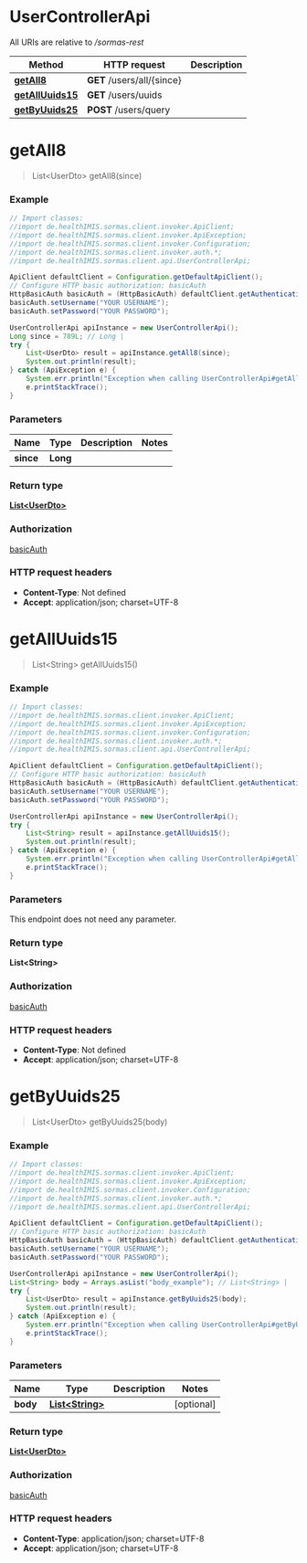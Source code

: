 # UserControllerApi

All URIs are relative to */sormas-rest*

Method | HTTP request | Description
------------- | ------------- | -------------
[**getAll8**](UserControllerApi.md#getAll8) | **GET** /users/all/{since} | 
[**getAllUuids15**](UserControllerApi.md#getAllUuids15) | **GET** /users/uuids | 
[**getByUuids25**](UserControllerApi.md#getByUuids25) | **POST** /users/query | 

<a name="getAll8"></a>
# **getAll8**
> List&lt;UserDto&gt; getAll8(since)



### Example
```java
// Import classes:
//import de.healthIMIS.sormas.client.invoker.ApiClient;
//import de.healthIMIS.sormas.client.invoker.ApiException;
//import de.healthIMIS.sormas.client.invoker.Configuration;
//import de.healthIMIS.sormas.client.invoker.auth.*;
//import de.healthIMIS.sormas.client.api.UserControllerApi;

ApiClient defaultClient = Configuration.getDefaultApiClient();
// Configure HTTP basic authorization: basicAuth
HttpBasicAuth basicAuth = (HttpBasicAuth) defaultClient.getAuthentication("basicAuth");
basicAuth.setUsername("YOUR USERNAME");
basicAuth.setPassword("YOUR PASSWORD");

UserControllerApi apiInstance = new UserControllerApi();
Long since = 789L; // Long | 
try {
    List<UserDto> result = apiInstance.getAll8(since);
    System.out.println(result);
} catch (ApiException e) {
    System.err.println("Exception when calling UserControllerApi#getAll8");
    e.printStackTrace();
}
```

### Parameters

Name | Type | Description  | Notes
------------- | ------------- | ------------- | -------------
 **since** | **Long**|  |

### Return type

[**List&lt;UserDto&gt;**](UserDto.md)

### Authorization

[basicAuth](../README.md#basicAuth)

### HTTP request headers

 - **Content-Type**: Not defined
 - **Accept**: application/json; charset=UTF-8

<a name="getAllUuids15"></a>
# **getAllUuids15**
> List&lt;String&gt; getAllUuids15()



### Example
```java
// Import classes:
//import de.healthIMIS.sormas.client.invoker.ApiClient;
//import de.healthIMIS.sormas.client.invoker.ApiException;
//import de.healthIMIS.sormas.client.invoker.Configuration;
//import de.healthIMIS.sormas.client.invoker.auth.*;
//import de.healthIMIS.sormas.client.api.UserControllerApi;

ApiClient defaultClient = Configuration.getDefaultApiClient();
// Configure HTTP basic authorization: basicAuth
HttpBasicAuth basicAuth = (HttpBasicAuth) defaultClient.getAuthentication("basicAuth");
basicAuth.setUsername("YOUR USERNAME");
basicAuth.setPassword("YOUR PASSWORD");

UserControllerApi apiInstance = new UserControllerApi();
try {
    List<String> result = apiInstance.getAllUuids15();
    System.out.println(result);
} catch (ApiException e) {
    System.err.println("Exception when calling UserControllerApi#getAllUuids15");
    e.printStackTrace();
}
```

### Parameters
This endpoint does not need any parameter.

### Return type

**List&lt;String&gt;**

### Authorization

[basicAuth](../README.md#basicAuth)

### HTTP request headers

 - **Content-Type**: Not defined
 - **Accept**: application/json; charset=UTF-8

<a name="getByUuids25"></a>
# **getByUuids25**
> List&lt;UserDto&gt; getByUuids25(body)



### Example
```java
// Import classes:
//import de.healthIMIS.sormas.client.invoker.ApiClient;
//import de.healthIMIS.sormas.client.invoker.ApiException;
//import de.healthIMIS.sormas.client.invoker.Configuration;
//import de.healthIMIS.sormas.client.invoker.auth.*;
//import de.healthIMIS.sormas.client.api.UserControllerApi;

ApiClient defaultClient = Configuration.getDefaultApiClient();
// Configure HTTP basic authorization: basicAuth
HttpBasicAuth basicAuth = (HttpBasicAuth) defaultClient.getAuthentication("basicAuth");
basicAuth.setUsername("YOUR USERNAME");
basicAuth.setPassword("YOUR PASSWORD");

UserControllerApi apiInstance = new UserControllerApi();
List<String> body = Arrays.asList("body_example"); // List<String> | 
try {
    List<UserDto> result = apiInstance.getByUuids25(body);
    System.out.println(result);
} catch (ApiException e) {
    System.err.println("Exception when calling UserControllerApi#getByUuids25");
    e.printStackTrace();
}
```

### Parameters

Name | Type | Description  | Notes
------------- | ------------- | ------------- | -------------
 **body** | [**List&lt;String&gt;**](String.md)|  | [optional]

### Return type

[**List&lt;UserDto&gt;**](UserDto.md)

### Authorization

[basicAuth](../README.md#basicAuth)

### HTTP request headers

 - **Content-Type**: application/json; charset=UTF-8
 - **Accept**: application/json; charset=UTF-8


